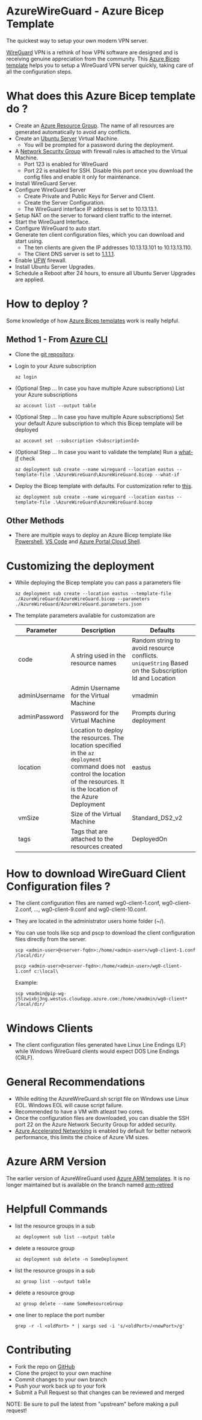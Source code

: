 # AzureWireGuard - Azure Bicep Template
The quickest way to setup your own modern VPN server. 

[WireGuard][wireguard] VPN is a rethink of how VPN software are designed and is receiving genuine appreciation from the community. This [Azure Bicep template][azure-bicep] helps you to setup a WireGuard VPN server quickly, taking care of all the configuration steps. 

# What does this Azure Bicep template do ?
- Create an [Azure Resource Group][azure-rg]. The name of all resources are generated automatically to avoid any conflicts.
- Create an [Ubuntu Server][ubuntu] Virtual Machine.
    - You will be prompted for a password during the deployment.
- A [Network Security Group][azure-nsg] with firewall rules is attached to the Virtual Machine.
    - Port 123 is enabled for WireGuard
    - Port 22 is enabled for SSH. Disable this port once you download the config files and enable it only for maintenance.
- Install WireGuard Server.
- Configure WireGuard Server
    - Create Private and Public Keys for Server and Client.
    - Create the Server Configuration.
    - The WireGuard interface IP address is set to 10.13.13.1.
- Setup NAT on the server to forward client traffic to the internet.
- Start the WireGuard Interface.
- Configure WireGuard to auto start.
- Generate ten client configuration files, which you can download and start using. 
    - The ten clients are given the IP addresses 10.13.13.101 to 10.13.13.110.
    - The Client DNS server is set to [1.1.1.1][dns].
- Enable [UFW][ufw] firewall.
- Install Ubuntu Server Upgrades.
- Schedule a Reboot after 24 hours, to ensure all Ubuntu Server Upgrades are applied.

# How to deploy ?
Some knowledge of how [Azure Bicep templates][azure-bicep] work is really helpful.

## Method 1 - From [Azure CLI][azure-bicep-cli]
- Clone the [git repository][git-repo].
- Login to your Azure subscription

    `az login`
- (Optional Step ... In case you have multiple Azure subscriptions) List your Azure subscriptions

    `az account list --output table`
- (Optional Step ... In case you have multiple Azure subscriptions) Set your default Azure subscription to which this Bicep template will be deployed

    `az account set --subscription <SubscriptionId>`
- (Optional Step ... In case you want to validate the template) Run a [what-if][azure-bicep-whatif] check 

    `az deployment sub create --name wireguard --location eastus --template-file .\AzureWireGuard\AzureWireGuard.bicep --what-if`
- Deploy the Bicep template with defaults. For customization refer to [this](#customizing-the-deployment).

    `az deployment sub create --name wireguard --location eastus --template-file .\AzureWireGuard\AzureWireGuard.bicep`

## Other Methods
- There are multiple ways to deploy an Azure Bicep template like  [Powershell][azure-bicep-ps], [VS Code][azure-bicep-vscode] and [Azure Portal Cloud Shell][azure-bicep-cs].

# Customizing the deployment
- While deploying the Bicep template you can pass a parameters file

    `az deployment sub create --location eastus --template-file ./AzureWireGuard/AzureWireGuard.bicep --parameters ./AzureWireGuard/AzureWireGuard.parameters.json`

- The template parameters available for customization are

    | Parameter | Description | Defaults |
    | --------- | ----------- | -------- |
    | code          | A string used in the resource  names | Random string to avoid resource conflicts. `uniqueString` Based on the Subscription Id and Location |
    | adminUsername | Admin Username for the Virtual Machine | vmadmin |
    | adminPassword | Password for the Virtual Machine | Prompts during deployment |
    | location      | Location to deploy the resources. The location specified in the `az deployment` command does not control the location of the resources. It is the location of the Azure Deployment | eastus |
    | vmSize        | Size of the Virtual Machine | Standard_DS2_v2 |
    | tags          | Tags that are attached to the resources created | DeployedOn |

# How to download WireGuard Client Configuration files ?
- The client configuration files are named wg0-client-1.conf, wg0-client-2.conf, ..., wg0-client-9.conf and wg0-client-10.conf.
- They are located in the administrator users home folder (~/).
- You can use tools like scp and pscp to download the client configuration files directly from the server.
    
    `scp <admin-user>@<server-fqdn>:/home/<admin-user>/wg0-client-1.conf /local/dir/`
    
    `pscp <admin-user>@<server-fqdn>:/home/<admin-user>/wg0-client-1.conf c:\local\`

    Example: 

	`scp vmadmin@pip-wg-j5lzwixbj3ng.westus.cloudapp.azure.com:/home/vmadmin/wg0-client* /local/dir/`

# Windows Clients
- The client configuration files generated have Linux Line Endings (LF) while Windows WireGuard clients would expect DOS Line Endings (CRLF).

# General Recommendations
- While editing the AzureWireGuard.sh script file on Windows use Linux EOL. Windows EOL will cause script failure.
- Recommended to have a VM with atleast two cores.
- Once the configuration files are downloaded, you can disable the SSH port 22 on the Azure Network Security Group for added security.
- [Azure Accelerated Networking][azure-accelerated-nw] is enabled by default for better network performance, this limits the choice of Azure VM sizes.

# Azure ARM Version
The earlier version of AzureWireGuard used [Azure ARM templates][azure-arm]. It is no longer maintained but is available on the branch named [arm-retired][git-repo-retired]

# Helpfull Commands

- list the resource groups in a sub

    `az deployment sub list --output table`

- delete a resource group


    `az deployment sub delete -n SomeDeployment`


- list the resource groups in a sub

    `az group list --output table`


- delete a resource group

    `az group delete --name SomeResourceGroup`

- one liner to replace the port number

    `grep -r -l <oldPort> * | xargs sed -i 's/<oldPort>/<newPort>/g'`


# Contributing
- Fork the repo on [GitHub][git-repo]
- Clone the project to your own machine
- Commit changes to your own branch
- Push your work back up to your fork
- Submit a Pull Request so that changes can be reviewed and merged

NOTE: Be sure to pull the latest from "upstream" before making a pull request!

[azure-bicep]: https://learn.microsoft.com/en-us/azure/azure-resource-manager/bicep/overview?tabs=bicep
[wireguard]: https://www.wireguard.com/
[dns]: https://1.1.1.1/
[ubuntu]: https://www.ubuntu.com/server
[azure-arm]: https://learn.microsoft.com/en-us/azure/azure-resource-manager/templates/overview
[git-repo]: https://github.com/vijayshinva/AzureWireGuard
[git-repo-retired]: https://github.com/vijayshinva/AzureWireGuard/tree/arm-retired
[azure-bicep-whatif]: https://learn.microsoft.com/en-us/azure/azure-resource-manager/bicep/deploy-what-if
[azure-bicep-ps]: https://learn.microsoft.com/en-us/azure/azure-resource-manager/bicep/deploy-powershell
[azure-bicep-cli]: https://learn.microsoft.com/en-us/azure/azure-resource-manager/bicep/deploy-cli
[azure-bicep-vscode]: https://learn.microsoft.com/en-us/azure/azure-resource-manager/bicep/deploy-vscode
[azure-bicep-cs]: https://learn.microsoft.com/en-us/azure/azure-resource-manager/bicep/deploy-cloud-shell?tabs=azure-cli
[azure-rg]: https://learn.microsoft.com/en-us/azure/azure-resource-manager/management/manage-resource-groups-portal
[ufw]: https://help.ubuntu.com/community/UFW
[azure-accelerated-nw]: https://learn.microsoft.com/en-us/azure/virtual-network/accelerated-networking-how-it-works
[azure-nsg]: https://learn.microsoft.com/en-us/azure/virtual-network/network-security-groups-overview
